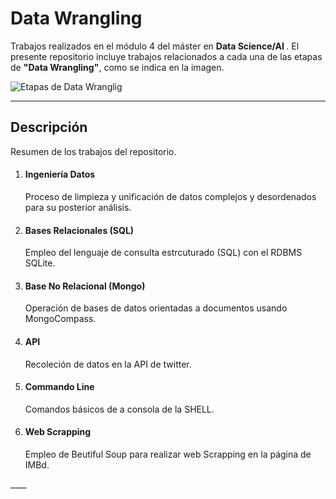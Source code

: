 <h1> Data Wrangling</h1>

Trabajos realizados en el módulo 4 del máster en <strong> Data Science/AI </strong>. El presente repositorio incluye trabajos relacionados a cada una de las etapas de <strong>"Data Wrangling"</strong>, como se indica en la imagen. 

<img src="https://assets-global.website-files.com/620d42e86cb8ec4d0839e59d/6230e8f9f25db46f85fab6fd_61cb684896c7ae222f621175_Data-Wrangling-Diagram.jpeg" alt="Etapas de Data Wranglig" align="center">

_____
<h2> Descripción</h2>
Resumen de los trabajos del repositorio.

<ol>
<li><h4>Ingeniería Datos </h4></li>
Proceso de limpieza y unificación de datos complejos y desordenados para su posterior análisis.

<li><h4>Bases Relacionales (SQL) </h4></li>
Empleo del lenguaje de consulta estrcuturado (SQL) con el RDBMS SQLite.

<li><h4>Base No Relacional (Mongo) </h4></li>
Operación de bases de datos orientadas a documentos usando MongoCompass.

<li><h4> API </h4></li>
Recoleción de datos en la API de twitter.

<li><h4> Commando Line</h4></li>
Comandos básicos de a consola de la SHELL.

<li><h4> Web Scrapping</h4></li>
Empleo de Beutiful Soup para realizar web Scrapping en la página de IMBd.
</ol>
____
